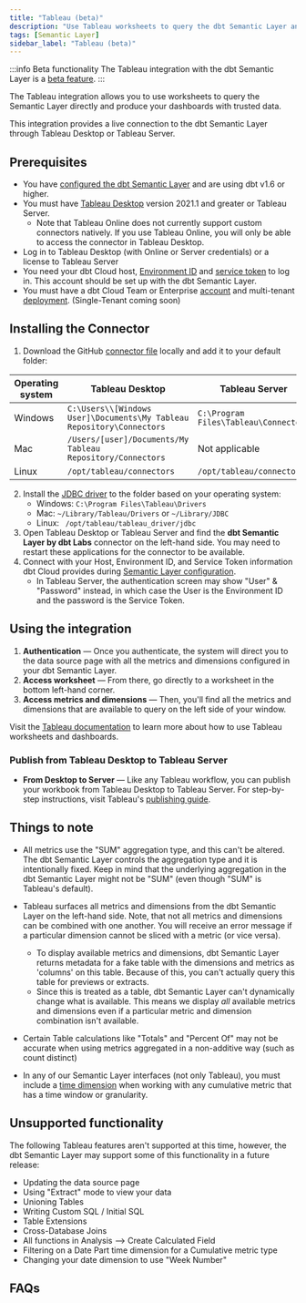 ```yaml
---
title: "Tableau (beta)"
description: "Use Tableau worksheets to query the dbt Semantic Layer and produce dashboards with trusted date."
tags: [Semantic Layer]
sidebar_label: "Tableau (beta)"
---
```


:::info Beta functionality
The Tableau integration with the dbt Semantic Layer is a [beta feature](/docs/dbt-versions/product-lifecycles#dbt-cloud).
:::


The Tableau integration allows you to use worksheets to query the Semantic Layer directly and produce your dashboards with trusted data.  

This integration provides a live connection to the dbt Semantic Layer through Tableau Desktop or Tableau Server. 

## Prerequisites

- You have [configured the dbt Semantic Layer](/docs/use-dbt-semantic-layer/setup-sl) and are using dbt v1.6 or higher.
- You must have [Tableau Desktop](https://www.tableau.com/en-gb/products/desktop) version 2021.1 and greater or Tableau Server.
  - Note that Tableau Online does not currently support custom connectors natively. If you use Tableau Online, you will only be able to access the connector in Tableau Desktop.
- Log in to Tableau Desktop (with Online or Server credentials) or a license to Tableau Server
- You need your dbt Cloud host, [Environment ID](/docs/use-dbt-semantic-layer/setup-sl#set-up-dbt-semantic-layer) and [service token](/docs/dbt-cloud-apis/service-tokens) to log in. This account should be set up with the dbt Semantic Layer.
- You must have a dbt Cloud Team or Enterprise [account](https://www.getdbt.com/pricing) and multi-tenant [deployment](/docs/cloud/about-cloud/regions-ip-addresses). (Single-Tenant coming soon)


## Installing the Connector

1. Download the GitHub [connector file](https://github.com/dbt-labs/semantic-layer-tableau-connector/releases/download/v1.0.2/dbt_semantic_layer.taco) locally and add it to your default folder:

| Operating system |Tableau Desktop | Tableau Server |
| ---------------- | -------------- | -------------- |
| Windows | `C:\Users\\[Windows User]\Documents\My Tableau Repository\Connectors` | `C:\Program Files\Tableau\Connectors` |
| Mac | `/Users/[user]/Documents/My Tableau Repository/Connectors` | Not applicable |
| Linux | `/opt/tableau/connectors` | `/opt/tableau/connectors` |
 
2. Install the [JDBC driver](/docs/dbt-cloud-apis/sl-jdbc) to the folder based on your operating system:
   - Windows: `C:\Program Files\Tableau\Drivers`
   - Mac: `~/Library/Tableau/Drivers` or `~/Library/JDBC`
   - Linux: ` /opt/tableau/tableau_driver/jdbc`
3. Open Tableau Desktop or Tableau Server and find the **dbt Semantic Layer by dbt Labs** connector on the left-hand side. You may need to restart these applications for the connector to be available.
4. Connect with your Host, Environment ID, and Service Token information dbt Cloud provides during [Semantic Layer configuration](/docs/use-dbt-semantic-layer/setup-sl#:~:text=After%20saving%20it%2C%20you%27ll%20be%20provided%20with%20the%20connection%20information%20that%20allows%20you%20to%20connect%20to%20downstream%20tools). 
   - In Tableau Server, the authentication screen may show "User" & "Password" instead, in which case the User is the Environment ID and the password is the Service Token.


## Using the integration

1. **Authentication** &mdash; Once you authenticate, the system will direct you to the data source page with all the metrics and dimensions configured in your dbt Semantic Layer. 
2. **Access worksheet** &mdash; From there, go directly to a worksheet in the bottom left-hand corner.
3. **Access metrics and dimensions** &mdash; Then, you'll find all the metrics and dimensions that are available to query on the left side of your window.

Visit the [Tableau documentation](https://help.tableau.com/current/pro/desktop/en-us/gettingstarted_overview.htm) to learn more about how to use Tableau worksheets and dashboards.

### Publish from Tableau Desktop to Tableau Server

- **From Desktop to Server** &mdash; Like any Tableau workflow, you can publish your workbook from Tableau Desktop to Tableau Server. For step-by-step instructions, visit Tableau's [publishing guide](https://help.tableau.com/current/pro/desktop/en-us/publish_workbooks_share.htm).


## Things to note

- All metrics use the "SUM" aggregation type, and this can't be altered. The dbt Semantic Layer controls the aggregation type and it is intentionally fixed. Keep in mind that the underlying aggregation in the dbt Semantic Layer might not be "SUM" (even though "SUM" is Tableau's default).
- Tableau surfaces all metrics and dimensions from the dbt Semantic Layer on the left-hand side. Note, that not all metrics and dimensions can be combined with one another. You will receive an error message if a particular dimension cannot be sliced with a metric (or vice versa). 
   - To display available metrics and dimensions, dbt Semantic Layer returns metadata for a fake table with the dimensions and metrics as 'columns' on this table. Because of this, you can't actually query this table for previews or extracts. 
   - Since this is treated as a table, dbt Semantic Layer can't dynamically change what is available. This means we display _all_ available metrics and dimensions even if a particular metric and dimension combination isn't available. 
   
- Certain Table calculations like "Totals" and "Percent Of" may not be accurate when using metrics aggregated in a non-additive way (such as count distinct)
- In any of our Semantic Layer interfaces (not only Tableau), you must include a [time dimension](/docs/build/cumulative#limitations) when working with any cumulative metric that has a time window or granularity.

## Unsupported functionality

The following Tableau features aren't supported at this time, however, the dbt Semantic Layer may support some of this functionality in a future release:

- Updating the data source page
- Using "Extract" mode to view your data
- Unioning Tables
- Writing Custom SQL / Initial SQL
- Table Extensions
- Cross-Database Joins
- All functions in Analysis --> Create Calculated Field
- Filtering on a Date Part time dimension for a Cumulative metric type
- Changing your date dimension to use "Week Number"
  
## FAQs
<FAQ path="Troubleshooting/sl-alpn-error" />
